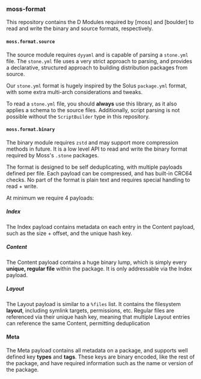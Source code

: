 ### moss-format

This repository contains the D Modules required by [moss] and [boulder]
to read and write the binary and source formats, respectively.

#### `moss.format.source`

The source module requires `dyyaml` and is capable of parsing a `stone.yml`
file. The `stone.yml` file uses a very strict approach to parsing, and provides
a declarative, structured approach to building distribution packages from source.

Our `stone.yml` format is hugely inspired by the Solus `package.yml` format,
with some extra multi-arch considerations and tweaks.

To read a `stone.yml` file, you should **always** use this library, as it also
applies a schema to the source files. Additionally, script parsing is not possible
without the `ScriptBuilder` type in this repository.

#### `moss.format.binary`

The binary module requires `zstd` and may support more compression methods in
future. It is a low level API to read and write the binary format required by
Moss's `.stone` packages.

The format is designed to be self deduplicating, with multiple payloads defined
per file. Each payload can be compressed, and has built-in CRC64 checks. No part
of the format is plain text and requires special handling to read + write.

At minimum we require 4 payloads:

#####  Index

The Index payload contains metadata on each entry in the Content payload, such
as the size + offset, and the unique hash key.

##### Content

The Content payload contains a huge binary lump, which is simply every **unique,
regular file** within the package. It is only addressable via the Index payload.

##### Layout

The Layout payload is similar to a `%files` list. It contains the filesystem
**layout**, including symlink targets, permissions, etc. Regular files are referenced
via their unique hash key, meaning that multiple Layout entries can reference the
same Content, permitting deduplication

#### Meta

The Meta payload contains all metadata on a package, and supports well defined
key **types** and **tags**. These keys are binary encoded, like the rest of the
package, and have required information such as the name or version of the package.
